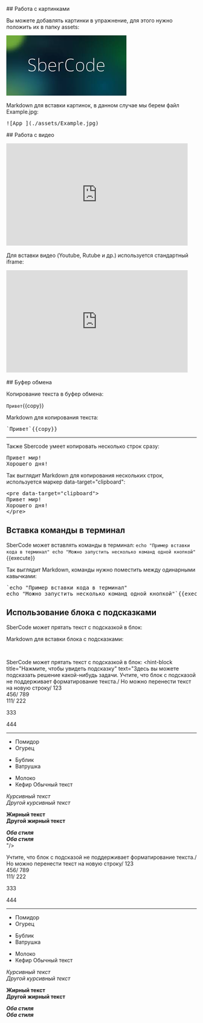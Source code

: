 ## Работа с картинками

Вы можете добавлять картинки в упражнение, для этого нужно положить их в папку assets:

![App_](./assets/Example.jpg)

Markdown для вставки картинок, в данном случае мы берем файл Example.jpg:

<pre>
![App_](./assets/Example.jpg)
</pre>
  
  
## Работа с видео

<iframe width="480" height="270" src="https://www.youtube.com/embed/syrGPPekLHQ" title="YouTube video player" frameborder="0" allow="accelerometer; autoplay; clipboard-write; encrypted-media; gyroscope; picture-in-picture; web-share" allowfullscreen></iframe>

Для вставки видео (Youtube, Rutube и др.) используется стандартный iframe:

<pre>
<iframe width="480" height="270" src="https://www.youtube.com/embed/syrGPPekLHQ" title="YouTube video player" frameborder="0" allow="accelerometer; autoplay; clipboard-write; encrypted-media; gyroscope; picture-in-picture; web-share" allowfullscreen></iframe>
</pre>


## Буфер обмена

Копирование текста в буфер обмена:

`Привет`{{copy}}


Markdown для копирования текста:

<pre>
`Привет`{{copy}}
</pre>

***
Также Sbercode умеет копировать несколько строк сразу:

<pre data-target="clipboard">
Привет мир!
Хорошего дня!
</pre>


Так выглядит Markdown для копирования нескольких строк, используется маркер data-target="clipboard":

<pre>
&#x3C;pre data-target=&#x22;clipboard&#x22;&#x3E;
Привет мир!
Хорошего дня!
&#x3C;/pre&#x3E;
</pre>


## Вставка команды в терминал
SberCode может вставлять команды в терминал:
`echo "Пример вставки кода в терминал"
echo "Можно запустить несколько команд одной кнопкой"`{{execute}}


Так выглядит Markdown, команды нужно поместить между одинарными кавычками:

<pre>
`echo "Пример вставки кода в терминал"
echo "Можно запустить несколько команд одной кнопкой"`{{execute}}
</pre>


## Использование блока с подсказками
SberCode может прятать текст с подсказкой в блок:
<hint-block title="Нажмите, чтобы увидеть подсказку" text="Здесь вы можете подсказать решение какой-нибудь задачи. Учтите, что блок с подсказой не поддерживает форматирование текста"/>


Markdown для вставки блока с подсказками:

<pre>
<hint-block title="Нажмите, чтобы увидеть подсказку" text="Здесь вы можете подсказать решение какой-нибудь задачи. Учтите, что блок с подсказой не поддерживает форматирование текста"/>
</pre>


SberCode может прятать текст с подсказкой в блок:
<hint-block title="Нажмите, чтобы увидеть подсказку" text="Здесь вы можете подсказать решение какой-нибудь задачи. Учтите, что блок с подсказой не поддерживает форматирование текста./
Но можно перенести текст на новую строку/
123<br>
456/
789<br>
111/
222<br>

333

444

***

- Помидор
- Огурец

+ Бублик
+ Ватрушка

* Молоко
* Кефир
Обычный текст

*Курсивный текст*<br>
_Другой курсивный текст_

**Жирный текст**<br>
__Другой жирный текст__

***Оба стиля***<br>
___Оба стиля___<br>"/>


Учтите, что блок с подсказой не поддерживает форматирование текста./
Но можно перенести текст на новую строку/
123<br>
456/
789<br>
111/
222<br>

333

444

***

- Помидор
- Огурец

+ Бублик
+ Ватрушка

* Молоко
* Кефир
Обычный текст

*Курсивный текст*<br>
_Другой курсивный текст_

**Жирный текст**<br>
__Другой жирный текст__

***Оба стиля***<br>
___Оба стиля___<br>
